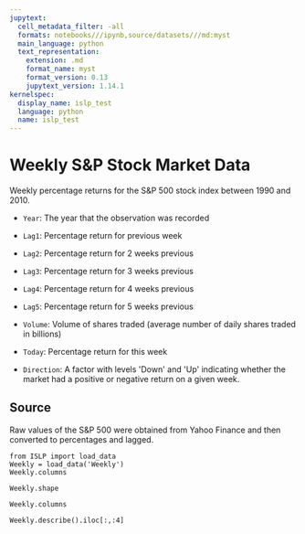 ```yaml
---
jupytext:
  cell_metadata_filter: -all
  formats: notebooks///ipynb,source/datasets///md:myst
  main_language: python
  text_representation:
    extension: .md
    format_name: myst
    format_version: 0.13
    jupytext_version: 1.14.1
kernelspec:
  display_name: islp_test
  language: python
  name: islp_test
---
```


# Weekly S&P Stock Market Data

Weekly percentage returns for the S&P 500 stock index between 1990
and 2010.

- `Year`: The year that the observation was recorded

- `Lag1`: Percentage return for previous week

- `Lag2`: Percentage return for 2 weeks previous

- `Lag3`: Percentage return for 3 weeks previous

- `Lag4`: Percentage return for 4 weeks previous

- `Lag5`: Percentage return for 5 weeks previous

- `Volume`: Volume of shares traded (average number of daily shares
 traded in billions)

- `Today`: Percentage return for this week

- `Direction`: A factor with levels 'Down' and 'Up' indicating
 whether the market had a positive or negative return on a
 given week.

## Source

Raw values of the S&P 500 were obtained from Yahoo Finance and
then converted to percentages and lagged.

```{code-cell}
from ISLP import load_data
Weekly = load_data('Weekly')
Weekly.columns
```

```{code-cell}
Weekly.shape
```

```{code-cell}
Weekly.columns
```

```{code-cell}
Weekly.describe().iloc[:,:4]
```

```{code-cell}

```
